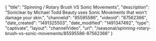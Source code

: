 {
    "title": "Spinning \/ Rotary Brush VS Sonic Movements",
    "description": "Soniclear by Michael Todd Beauty uses Sonic Movements that won't damage your skin.",
    "channelid": "85595586",
    "videoid": "87562366",
    "date_created": "1491325503",
    "date_modified": "1491347492",
    "type": "captivate",
    "layout": "channelVideo",
    "url": "\/seasonal\/spinning-rotary-brush-vs-sonic-movements\/85595586-87562366"
}